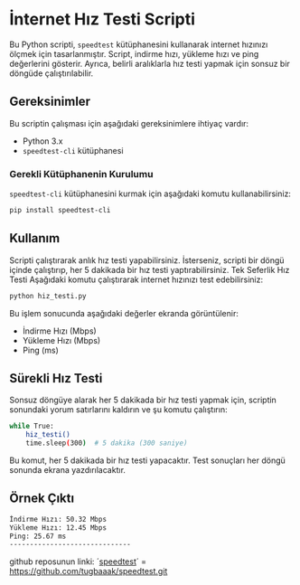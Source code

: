 # İnternet Hız Testi Scripti

Bu Python scripti, `speedtest` kütüphanesini kullanarak internet hızınızı ölçmek için tasarlanmıştır. Script, indirme hızı, yükleme hızı ve ping değerlerini gösterir. Ayrıca, belirli aralıklarla hız testi yapmak için sonsuz bir döngüde çalıştırılabilir.

## Gereksinimler

Bu scriptin çalışması için aşağıdaki gereksinimlere ihtiyaç vardır:

- Python 3.x
- `speedtest-cli` kütüphanesi

### Gerekli Kütüphanenin Kurulumu

`speedtest-cli` kütüphanesini kurmak için aşağıdaki komutu kullanabilirsiniz:

```sh
pip install speedtest-cli
```

## Kullanım
Scripti çalıştırarak anlık hız testi yapabilirsiniz.
İsterseniz, scripti bir döngü içinde çalıştırıp, her 5 dakikada bir hız testi yaptırabilirsiniz.
Tek Seferlik Hız Testi
Aşağıdaki komutu çalıştırarak internet hızınızı test edebilirsiniz:

```sh
python hiz_testi.py
```
Bu işlem sonucunda aşağıdaki değerler ekranda görüntülenir:

- İndirme Hızı (Mbps)
- Yükleme Hızı (Mbps)
- Ping (ms)

## Sürekli Hız Testi
Sonsuz döngüye alarak her 5 dakikada bir hız testi yapmak için, scriptin sonundaki yorum satırlarını kaldırın ve şu komutu çalıştırın:

```sh
while True:
    hiz_testi()
    time.sleep(300)  # 5 dakika (300 saniye)
```
Bu komut, her 5 dakikada bir hız testi yapacaktır. Test sonuçları her döngü sonunda ekrana yazdırılacaktır.

## Örnek Çıktı

```sh
İndirme Hızı: 50.32 Mbps
Yükleme Hızı: 12.45 Mbps
Ping: 25.67 ms
------------------------------
```
github reposunun linki: ´[speedtest](https://github.com/tugbaaak/speedtest.git)´ = https://github.com/tugbaaak/speedtest.git